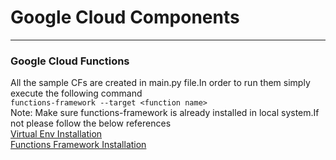 # Google Cloud Components
___
### Google Cloud Functions

All the sample CFs are created in main.py file.In order to run them simply execute the following command\
```functions-framework --target <function name>```\
Note: Make sure functions-framework is already installed in local system.If not please follow the below references\
<a href="https://packaging.python.org/en/latest/guides/installing-using-pip-and-virtual-environments" target="_blank">Virtual Env Installation</a>\
<a href="https://github.com/GoogleCloudPlatform/functions-framework-python#installation"  target="_blank">Functions Framework Installation</a>
